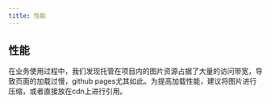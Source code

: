 ```yaml
---
title: 性能
---
```


## 性能

在业务使用过程中，我们发现托管在项目内的图片资源占据了大量的访问带宽，导致页面的加载过慢，github pages尤其如此。为提高加载性能，建议将图片进行压缩，或者直接放在cdn上进行引用。